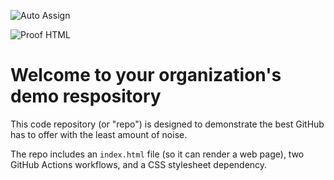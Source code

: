 ![Auto Assign](https://github.com/MoiraMcadams5xqf3jmt/demo-repository/actions/workflows/auto-assign.yml/badge.svg)

![Proof HTML](https://github.com/MoiraMcadams5xqf3jmt/demo-repository/actions/workflows/proof-html.yml/badge.svg)

# Welcome to your organization's demo respository
This code repository (or "repo") is designed to demonstrate the best GitHub has to offer with the least amount of noise.

The repo includes an `index.html` file (so it can render a web page), two GitHub Actions workflows, and a CSS stylesheet dependency.
